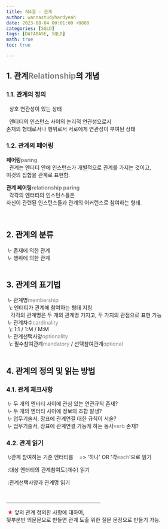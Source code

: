 ```yaml
---
title: 제4절 - 관계
author: wannastudyhardyeah
date: 2023-08-04 00:01:00 +0800
categories: [SQLD]
tags: [DATABASE, SQLD]
math: true
toc: true

---
```

<h2>1. 관계<span style="color: #808080;">Relationship</span>의 개념</h2>
<h3>1.1. 관계의 정의</h3>
&nbsp;&nbsp;상호 연관성이 있는 상태<br>


&nbsp;&nbsp;엔터티의 인스턴스 사이의 논리적 연관성으로서<br>
존재의 형태로서나 행위로서 서로에게 연관성이 부여된 상태<br>

<h3>1.2. 관계의 페어링</h3>
<b>페어링<span style="color: #808080;">paring</span></b><br>
&nbsp;&nbsp;관계는 엔터티 안에 인스턴스가 개별적으로 관계를 가지는 것이고,<br>
이것의 집합을 관계로 표현함.<br>

<b>관계 페어링<span style="color: #808080;">relationship paring</span></b><br>
&nbsp;&nbsp;각각의 엔터티의 인스턴스들은<br>
자신이 관련된 인스턴스들과 관계의 어커런스로 참여하는 형태.<br>

<br>
<h2>2. 관계의 분류</h2>
&nbsp;\- 존재에 의한 관계<br>
&nbsp;\- 행위에 의한 관계<br>

<br>
<h2>3. 관계의 표기법</h2>
&nbsp;\- 관계명<span style="color: #808080;">membership</span><br>
&nbsp;&nbsp;\: 엔터티가 관계에 참여하는 형태 지칭<br>
&nbsp;&nbsp;&nbsp;각각의 관계명은 두 개의 관계명 가지고, 두 가지의 관점으로 표현 가능<br>
&nbsp;\- 관계차수<span style="color: #808080;">cardinality</span><br>
&nbsp;&nbsp;\: 1:1 / 1:M / M:M<br>
&nbsp;\- 관계선택사양<span style="color: #808080;">optionality</span><br>
&nbsp;&nbsp;\: 필수참여관계<span style="color: #808080;">mandatory</span> / 선택참여관계<span style="color: #808080;">optional</span><br>

<br>
<h2>4. 관계의 정의 및 읽는 방법</h2>
<h3>4.1. 관계 체크사항</h3>
&nbsp;\- 두 개의 엔터티 사이에 관심 있는 연관규칙 존재?<br>
&nbsp;\- 두 개의 엔터티 사이에 정보의 조합 발생?<br>
&nbsp;\- 업무기술서, 장표에 관계연결 대한 규칙이 서술?<br>
&nbsp;\- 업무기술서, 장표에 관계연결 가능케 하는 동사<span style="color: #808080;">verb</span> 존재?<br>

<h3>4.2. 관계 읽기</h3>
&nbsp;\:관계 참여하는 기준 엔터티를
&nbsp;&nbsp;&nbsp;=> '하나' OR '각<span style="color: #808080;">each</span>'으로 읽기

&nbsp;\:대상 엔터티의 관계참여도(개수) 읽기

&nbsp;\:관계선택사양과 관계명 읽기

<br>
<hr width="50%;">

<span style="color: red;"><b>&nbsp;★</b></span> 앞의 관계 정의한 사항에 대하여,<br>
뒷부분만 의문문으로 만들면 관계 도출 위한 질문 문장으로 만들기 가능.<br>
